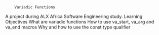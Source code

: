 		Variadic Functions
A project during ALX Africa Software Engineering study.
	Learning Objectives 
What are variadic functions
How to use va_start, va_arg and va_end macros
Why and how to use the const type qualifier
